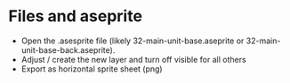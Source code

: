 # Files and aseprite

- Open the .asesprite file (likely 32-main-unit-base.aseprite or 32-main-unit-base-back.aseprite).
- Adjust / create the new layer and turn off visible for all others
- Export as horizontal sprite sheet (png)

